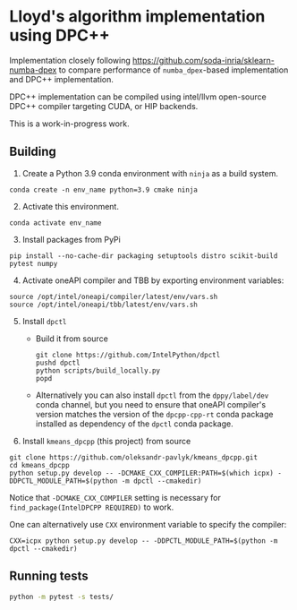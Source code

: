 # Lloyd's algorithm implementation using DPC++

Implementation closely following https://github.com/soda-inria/sklearn-numba-dpex to
compare performance of `numba_dpex`-based implementation and DPC++ implementation.

DPC++ implementation can be compiled using intel/llvm open-source DPC++ compiler
targeting CUDA, or HIP backends.

This is a work-in-progress work.

## Building


1. Create a Python 3.9 conda environment with `ninja` as a build system.

```shell
conda create -n env_name python=3.9 cmake ninja
```

2. Activate this environment.

```shell
conda activate env_name
```

3. Install packages from PyPi

```shell
pip install --no-cache-dir packaging setuptools distro scikit-build pytest numpy
```

4. Activate oneAPI compiler and TBB by exporting environment variables:

```shell
source /opt/intel/oneapi/compiler/latest/env/vars.sh
source /opt/intel/oneapi/tbb/latest/env/vars.sh
```

5. Install `dpctl`

   - Build it from source

        ```shell
        git clone https://github.com/IntelPython/dpctl
        pushd dpctl
        python scripts/build_locally.py
        popd
        ```

   - Alternatively you can also install `dpctl` from the `dppy/label/dev` conda channel,
   but you need to ensure that oneAPI compiler's version matches the version of the
   `dpcpp-cpp-rt` conda package installed as dependency of the `dpctl` conda package.

6. Install `kmeans_dpcpp` (this project) from source

```shell
git clone https://github.com/oleksandr-pavlyk/kmeans_dpcpp.git
cd kmeans_dpcpp
python setup.py develop -- -DCMAKE_CXX_COMPILER:PATH=$(which icpx) -DDPCTL_MODULE_PATH=$(python -m dpctl --cmakedir)
```

Notice that `-DCMAKE_CXX_COMPILER` setting is necessary for `find_package(IntelDPCPP REQUIRED)` to work.

One can alternatively use `CXX` environment variable to specify the compiler:

```shell
CXX=icpx python setup.py develop -- -DDPCTL_MODULE_PATH=$(python -m dpctl --cmakedir)
```

## Running tests

```bash
python -m pytest -s tests/
```